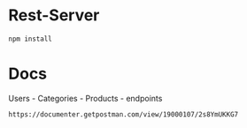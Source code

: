 # Rest-Server

```
npm install
```

# Docs

Users - Categories - Products - endpoints
```
https://documenter.getpostman.com/view/19000107/2s8YmUKKG7
```



